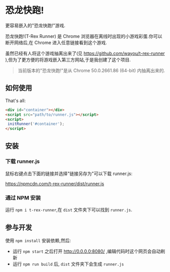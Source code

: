 # 恐龙快跑!

更容易嵌入的"恐龙快跑!"游戏.

恐龙快跑!(T-Rex Runner) 是 Chrome 浏览器在离线时出现的小游戏彩蛋.你可以断开网络后,在 Chrome 进入任意链接看到这个游戏.

虽然已经有人将这个游戏抽离出来了(见 https://github.com/wayou/t-rex-runner ),但为了更方便的将游戏嵌入第三方网站,于是我创建了这个项目.

 > 当前版本的"恐龙快跑!"是从 Chrome 50.0.2661.86 (64-bit) 内抽离出来的.

## 如何使用

That's all:

```html
<div id="container"></div>
<script src="path/to/runner.js"></script>
<script>
 initRunner('#container');
</script>
```

## 安装

### 下载 runner.js

鼠标右键点击下面的链接并选择"链接另存为"可以下载 runner.js:

https://npmcdn.com/t-rex-runner/dist/runner.js

### 通过 NPM 安装

运行 `npm i t-rex-runner`,在 `dist` 文件夹下可以找到 `runner.js`.

## 参与开发

使用 `npm install` 安装依赖,然后:

 - 运行 `npm start` 之后打开 http://0.0.0.0:8080/ ,编辑代码时这个网页会自动刷新
 - 运行 `npm run build` 后, `dist` 文件夹下会生成 `runner.js`
